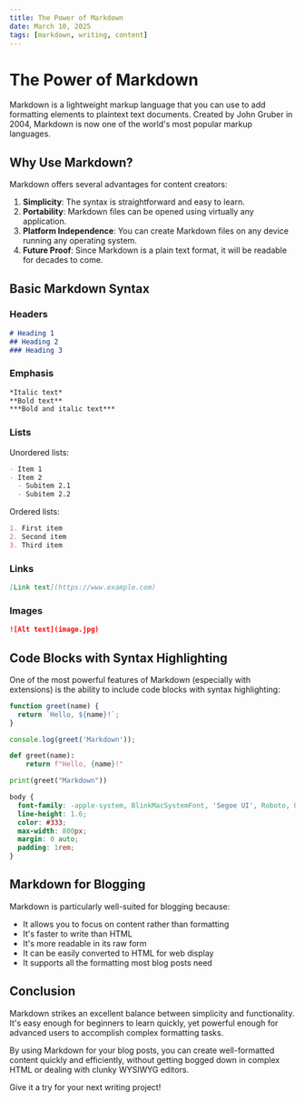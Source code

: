 ```yaml
---
title: The Power of Markdown
date: March 10, 2025
tags: [markdown, writing, content]
---
```


# The Power of Markdown

Markdown is a lightweight markup language that you can use to add formatting elements to plaintext text documents. Created by John Gruber in 2004, Markdown is now one of the world's most popular markup languages.

## Why Use Markdown?

Markdown offers several advantages for content creators:

1. **Simplicity**: The syntax is straightforward and easy to learn.
2. **Portability**: Markdown files can be opened using virtually any application.
3. **Platform Independence**: You can create Markdown files on any device running any operating system.
4. **Future Proof**: Since Markdown is a plain text format, it will be readable for decades to come.

## Basic Markdown Syntax

### Headers

```markdown
# Heading 1
## Heading 2
### Heading 3
```

### Emphasis

```markdown
*Italic text*
**Bold text**
***Bold and italic text***
```

### Lists

Unordered lists:
```markdown
- Item 1
- Item 2
  - Subitem 2.1
  - Subitem 2.2
```

Ordered lists:
```markdown
1. First item
2. Second item
3. Third item
```

### Links

```markdown
[Link text](https://www.example.com)
```

### Images

```markdown
![Alt text](image.jpg)
```

## Code Blocks with Syntax Highlighting

One of the most powerful features of Markdown (especially with extensions) is the ability to include code blocks with syntax highlighting:

```javascript
function greet(name) {
  return `Hello, ${name}!`;
}

console.log(greet('Markdown'));
```

```python
def greet(name):
    return f"Hello, {name}!"

print(greet("Markdown"))
```

```css
body {
  font-family: -apple-system, BlinkMacSystemFont, 'Segoe UI', Roboto, Oxygen, Ubuntu, Cantarell, 'Open Sans', 'Helvetica Neue', sans-serif;
  line-height: 1.6;
  color: #333;
  max-width: 800px;
  margin: 0 auto;
  padding: 1rem;
}
```

## Markdown for Blogging

Markdown is particularly well-suited for blogging because:

- It allows you to focus on content rather than formatting
- It's faster to write than HTML
- It's more readable in its raw form
- It can be easily converted to HTML for web display
- It supports all the formatting most blog posts need

## Conclusion

Markdown strikes an excellent balance between simplicity and functionality. It's easy enough for beginners to learn quickly, yet powerful enough for advanced users to accomplish complex formatting tasks.

By using Markdown for your blog posts, you can create well-formatted content quickly and efficiently, without getting bogged down in complex HTML or dealing with clunky WYSIWYG editors.

Give it a try for your next writing project! 